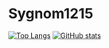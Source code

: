 # Sygnom1215
[![Top Langs](https://github-readme-stats.vercel.app/api/top-langs/?username=anuraghazra&hide=ShaderLab)](https://github.com/Sygnom1215/github-readme-stats)
[![GitHub stats](https://github-readme-stats.vercel.app/api?username=Sygnom1215)](https://github.com/Sygnom1215)
